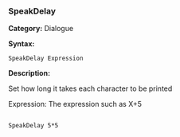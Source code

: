 ### SpeakDelay

**Category:**
Dialogue

**Syntax:**

```scorpionengine
SpeakDelay Expression
```

**Description:**

Set how long it takes each character to be printed

Expression: The expression such as X+5

```scorpionengine

SpeakDelay 5*5

```
